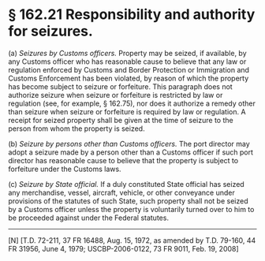 # § 162.21   Responsibility and authority for seizures.

(a) *Seizures by Customs officers.* Property may be seized, if available, by any Customs officer who has reasonable cause to believe that any law or regulation enforced by Customs and Border Protection or Immigration and Customs Enforcement has been violated, by reason of which the property has become subject to seizure or forfeiture. This paragraph does not authorize seizure when seizure or forfeiture is restricted by law or regulation (see, for example, § 162.75), nor does it authorize a remedy other than seizure when seizure or forfeiture is required by law or regulation. A receipt for seized property shall be given at the time of seizure to the person from whom the property is seized. 


(b) *Seizure by persons other than Customs officers.* The port director may adopt a seizure made by a person other than a Customs officer if such port director has reasonable cause to believe that the property is subject to forfeiture under the Customs laws. 


(c) *Seizure by State official.* If a duly constituted State official has seized any merchandise, vessel, aircraft, vehicle, or other conveyance under provisions of the statutes of such State, such property shall not be seized by a Customs officer unless the property is voluntarily turned over to him to be proceeded against under the Federal statutes. 



---

[N] [T.D. 72-211, 37 FR 16488, Aug. 15, 1972, as amended by T.D. 79-160, 44 FR 31956, June 4, 1979; USCBP-2006-0122, 73 FR 9011, Feb. 19, 2008]




